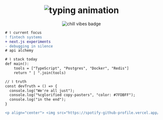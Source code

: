 <h1 align="center">
  <img src="https://readme-typing-svg.demolab.com?font=Fira+Code&pause=1000&color=7FDBFF&width=435&lines=hey+%7C+i'm+cleophas" alt="typing animation">
</h1>

<p align="center">
  <img src="https://img.shields.io/badge/code%20style-chill%20vibes-7FDBFF.svg?style=flat" alt="chill vibes badge">
</p>

```diff
# ⌇ current focus
! fintech systems
+ next.js experiments
- debugging in silence
# api alchemy

# ⌇ stack today
def main():
    tools = ["TypeScript", "Postgres", "Docker", "Redis"]
    return " | ".join(tools)

// ⌇ truth
const devTruth = () => {
  console.log("We're all just");
  console.log("%cglorified copy-pasters", "color: #7FDBFF");
  console.log("in the end");
}

<p align="center"> <img src="https://spotify-github-profile.vercel.app/api/view?uid=your-spotify-id&cover_image=true&theme=novatorem" width="400" alt="now playing"> </p><p align="center"> <sub><i>"compile. run. repeat."</i></sub> </p> ```
